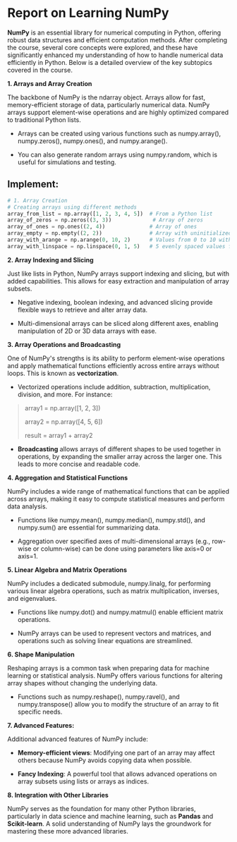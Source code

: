 # Report on Learning NumPy

**NumPy** is an essential library for numerical computing in Python,
offering robust data structures and efficient computation methods. After
completing the course, several core concepts were explored, and these
have significantly enhanced my understanding of how to handle numerical
data efficiently in Python. Below is a detailed overview of the key
subtopics covered in the course.

**1. Arrays and Array Creation**

The backbone of NumPy is the ndarray object. Arrays allow for fast,
memory-efficient storage of data, particularly numerical data. NumPy
arrays support element-wise operations and are highly optimized compared
to traditional Python lists.

- Arrays can be created using various functions such as numpy.array(),
  numpy.zeros(), numpy.ones(), and numpy.arange().

- You can also generate random arrays using numpy.random, which is
  useful for simulations and testing.
  
## Implement:
```python
# 1. Array Creation
# Creating arrays using different methods
array_from_list = np.array([1, 2, 3, 4, 5])  # From a Python list
array_of_zeros = np.zeros((3, 3))             # Array of zeros
array_of_ones = np.ones((2, 4))              # Array of ones
array_empty = np.empty((2, 2))               # Array with uninitialized values
array_with_arange = np.arange(0, 10, 2)      # Values from 0 to 10 with a step of 2
array_with_linspace = np.linspace(0, 1, 5)   # 5 evenly spaced values from 0 to 1
```


**2. Array Indexing and Slicing**

Just like lists in Python, NumPy arrays support indexing and slicing,
but with added capabilities. This allows for easy extraction and
manipulation of array subsets.

- Negative indexing, boolean indexing, and advanced slicing provide
  flexible ways to retrieve and alter array data.

- Multi-dimensional arrays can be sliced along different axes, enabling
  manipulation of 2D or 3D data arrays with ease.

**3. Array Operations and Broadcasting**

One of NumPy's strengths is its ability to perform element-wise
operations and apply mathematical functions efficiently across entire
arrays without loops. This is known as **vectorization**.

- Vectorized operations include addition, subtraction, multiplication,
  division, and more. For instance:

> array1 = np.array(\[1, 2, 3\])
>
> array2 = np.array(\[4, 5, 6\])
>
> result = array1 + array2

- **Broadcasting** allows arrays of different shapes to be used together
  in operations, by expanding the smaller array across the larger one.
  This leads to more concise and readable code.

**4. Aggregation and Statistical Functions**

NumPy includes a wide range of mathematical functions that can be
applied across arrays, making it easy to compute statistical measures
and perform data analysis.

- Functions like numpy.mean(), numpy.median(), numpy.std(), and
  numpy.sum() are essential for summarizing data.

- Aggregation over specified axes of multi-dimensional arrays (e.g.,
  row-wise or column-wise) can be done using parameters like axis=0 or
  axis=1.

**5. Linear Algebra and Matrix Operations**

NumPy includes a dedicated submodule, numpy.linalg, for performing
various linear algebra operations, such as matrix multiplication,
inverses, and eigenvalues.

- Functions like numpy.dot() and numpy.matmul() enable efficient matrix
  operations.

- NumPy arrays can be used to represent vectors and matrices, and
  operations such as solving linear equations are streamlined.

**6. Shape Manipulation**

Reshaping arrays is a common task when preparing data for machine
learning or statistical analysis. NumPy offers various functions for
altering array shapes without changing the underlying data.

- Functions such as numpy.reshape(), numpy.ravel(), and
  numpy.transpose() allow you to modify the structure of an array to fit
  specific needs.

**7. Advanced Features:**

Additional advanced features of NumPy include:

- **Memory-efficient views**: Modifying one part of an array may affect
  others because NumPy avoids copying data when possible.

- **Fancy Indexing**: A powerful tool that allows advanced operations on
  array subsets using lists or arrays as indices.

**8. Integration with Other Libraries**

NumPy serves as the foundation for many other Python libraries,
particularly in data science and machine learning, such as **Pandas**
and **Scikit-learn**. A solid understanding of NumPy lays the groundwork
for mastering these more advanced libraries.